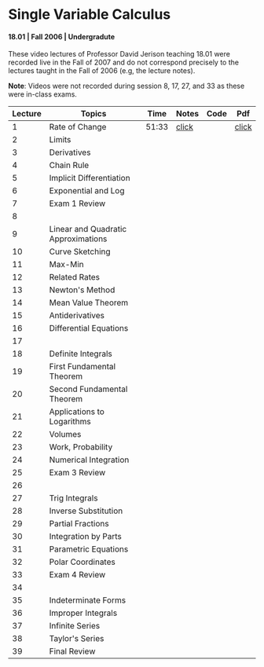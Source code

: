 # Single Variable Calculus
#### 18.01 | Fall 2006 | Undergradute

These video lectures of Professor David Jerison teaching 18.01 were recorded live in the Fall of 2007 and do not 
correspond precisely to the lectures taught in the Fall of 2006 (e.g, the lecture notes).

**Note**: Videos were not recorded during session 8, 17, 27, and 33 as these were in-class exams.

| Lecture | Topics                              | Time  | Notes     | Code | Pdf       |
|---------|-------------------------------------|-------|-----------| --- |-----------|
| 1       | Rate of Change                      | 51:33 | [click](notes/01_rate_of_change.md) |   | [click](https://ocw.mit.edu/courses/18-01-single-variable-calculus-fall-2006/c6a2d4081848972d197c41332e604d49_lec1.pdf) |
| 2       | Limits                              |       |           |   |           |
| 3       | Derivatives                         |       |           |   |           |
| 4       | Chain Rule                          |       |           |   |           |
| 5       | Implicit Differentiation            |       |           |   |           |
| 6       | Exponential and Log                 |       |           |   |           |
| 7       | Exam 1 Review                       |       |           |   |           |
| 8       |                                     |       |           |   |           |
| 9       | Linear and Quadratic Approximations |       |           |   |           |
| 10      | Curve Sketching                     |       |           |   |           |
| 11      | Max-Min                             |       |           |   |           |
| 12      | Related Rates                       |       |           |   |           |
| 13      | Newton's Method                     |       |           |   |           |
| 14      | Mean Value Theorem                  |       |           |   |           |
| 15      | Antiderivatives                     |       |           |   |           |
| 16      | Differential Equations              |       |           |   |           |
| 17      |                                     |       |           |   |           |
| 18      | Definite Integrals                  |       |           |   |           |
| 19      | First Fundamental Theorem           |       |           |   |           |
| 20      | Second Fundamental Theorem          |       |           |   |           |
| 21      | Applications to Logarithms          |       |           |   |           |
| 22      | Volumes                             |       |           |   |           |
| 23      | Work, Probability                   |       |           |   |           |
| 24      | Numerical Integration               |       |           |   |           |
| 25      | Exam 3 Review                       |       |           |   |           |
| 26      |                                     |       |           |   |           |
| 27      | Trig Integrals                      |       |           |   |           |
| 28      | Inverse Substitution                |       |           |   |           |
| 29      | Partial Fractions                   |       |           |   |           |
| 30      | Integration by Parts                |       |           |   |           |
| 31      | Parametric Equations                |       |           |   |           |
| 32      | Polar Coordinates                   |       |           |   |           |
| 33      | Exam 4 Review                       |       |           |   |           |
| 34      |                                     |       |           |   |           |
| 35      | Indeterminate Forms                 |       |           |   |           |
| 36      | Improper Integrals                  |       |           |   |           |
| 37      | Infinite Series                     |       |           |   |           |
| 38      | Taylor's Series                     |       |           |   |           |
| 39      | Final Review                        |       |           |   |           |

